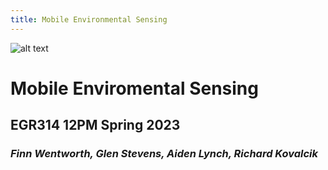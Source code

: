 ```yaml
---
title: Mobile Environmental Sensing
---
```

![alt text](https://cdn.discordapp.com/attachments/1062098040674074644/1064747753466503188/unknown.png)
# __Mobile Enviromental Sensing__

## EGR314 12PM Spring 2023

### *Finn Wentworth, Glen Stevens, Aiden Lynch, Richard Kovalcik*
